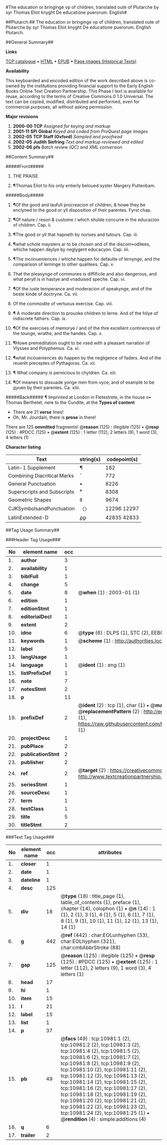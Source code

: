 #The education or bringinge vp of children, translated oute of Plutarche by syr Thomas Eliot knyght De educatione puerorum. English#

##Plutarch.##
The education or bringinge vp of children, translated oute of Plutarche by syr Thomas Eliot knyght
De educatione puerorum. English
Plutarch.

##General Summary##

**Links**

[TCP catalogue](http://www.ota.ox.ac.uk/tcp/)  • 
[HTML](http://tei.it.ox.ac.uk/tcp/Texts-HTML/free/A09/A09790.html)  • 
[EPUB](http://tei.it.ox.ac.uk/tcp/Texts-EPUB/free/A09/A09790.epub) • 
[Page images (Historical Texts)](https://data.historicaltexts.jisc.ac.uk/view?pubId=eebo-99846044e&pageId=eebo-99846044e-10981-1)

**Availability**

This keyboarded and encoded edition of the
	       work described above is co-owned by the institutions
	       providing financial support to the Early English Books
	       Online Text Creation Partnership. This Phase I text is
	       available for reuse, according to the terms of Creative
	       Commons 0 1.0 Universal. The text can be copied,
	       modified, distributed and performed, even for
	       commercial purposes, all without asking permission.

**Major revisions**

1. __2000-00__ __TCP__ *Assigned for keying and markup*
1. __2001-11__ __SPi Global__ *Keyed and coded from ProQuest page images*
1. __2002-05__ __TCP Staff (Oxford)__ *Sampled and proofread*
1. __2002-05__ __Judith Siefring__ *Text and markup reviewed and edited*
1. __2002-06__ __pfs__ *Batch review (QC) and XML conversion*

##Content Summary##

#####Front#####

1. THE PRAISE

1. ¶Thomas Eliot to his only entierly beloued syster Margery Puttenbam.

#####Body#####

1. ¶Of the good and laufull procreacion of children, & howe they be enclyned to the good or yll disposition of their parentes. Fyrst chap.

1. ¶Of nature / reson & custome / which shulde concurre in the educacion of children. Cap. ii.

1. ¶The good or yll that hapneth by norises and tutours. Cap. iii.

1. ¶what schole maysters ar to be chosen and of the discom•oditees, whiche happen daylye by neglygent educacyon. Cap. iiii.

1. ¶The inconueniences / whiche happen for defaulte of lernynge, and the comparison of lerninge to other qualitees. Cap. v.

1. That the pleasynge of communes is diffificile and also dangerous, and what peryll is in hastye and vnaduised speche. Cap. vi.

1. ¶Of the iuste temperance and moderacion of speakynge, and of the beste kinde of doctryne. Ca. vii.

1. Of the commodite of vertuous exercise. Cap. viii.

1. ¶ A moderate direction to prouoke children to lerne. And of the folye of indiscrete fathers. Cap. ix.

1. ¶Of the exercises of memorye / and of the thre excellent continences of the tounge, wrathe, and the handes. Cap. x.

1. ¶Howe premeditation ought to be vsed with a pleasant narration of Vlysses and Polyphemus. Ca. xi.

1. ¶what incōueniences do happen by the negligence of faders. And of the reuerēt preceptes of Pythagoras. Ca. xii.

1. ¶ What company is pernicious to chyldren. Ca. xiii.

1. ¶Of meanes to dissuade yonge men from vyce, and of example to be gyuen by their parentes. Ca. xiiii.

#####Back#####
¶ Imprinted at London in Fletestrete, in the house o• Thomas Berthelet, nere to the Cundite, at the 
**Types of content**

  * There are 21 **verse** lines!
  * Oh, Mr. Jourdain, there is **prose** in there!

There are 125 **ommitted** fragments! 
 @__reason__ (125) : illegible (125)  •  @__resp__ (125) : #PDCC (125)  •  @__extent__ (125) : 1 letter (112), 2 letters (9), 1 word (3), 4 letters (1)

**Character listing**


|Text|string(s)|codepoint(s)|
|---|---|---|
|Latin-1 Supplement|¶|182|
|Combining             Diacritical Marks|̄|772|
|General Punctuation|•|8226|
|Superscripts             and Subscripts|⁴|8308|
|Geometric Shapes|◊|9674|
|CJKSymbolsandPunctuation|〈〉|12296 12297|
|LatinExtended-D|ꝓꝑ|42835 42833|

##Tag Usage Summary##

###Header Tag Usage###

|No|element name|occ|attributes|
|---|---|---|---|
|1.|__author__|3||
|2.|__availability__|1||
|3.|__biblFull__|1||
|4.|__change__|5||
|5.|__date__|8| @__when__ (1) : 2003-01 (1)|
|6.|__edition__|1||
|7.|__editionStmt__|1||
|8.|__editorialDecl__|1||
|9.|__extent__|2||
|10.|__idno__|6| @__type__ (6) : DLPS (1), STC (2), EEBO-CITATION (1), PROQUEST (1), VID (1)|
|11.|__keywords__|1| @__scheme__ (1) : http://authorities.loc.gov/ (1)|
|12.|__label__|5||
|13.|__langUsage__|1||
|14.|__language__|1| @__ident__ (1) : eng (1)|
|15.|__listPrefixDef__|1||
|16.|__note__|7||
|17.|__notesStmt__|2||
|18.|__p__|11||
|19.|__prefixDef__|2| @__ident__ (2) : tcp (1), char (1)  •  @__matchPattern__ (2) : ([0-9\-]+):([0-9IVX]+) (1), (.+) (1)  •  @__replacementPattern__ (2) : http://eebo.chadwyck.com/downloadtiff?vid=$1&page=$2 (1), https://raw.githubusercontent.com/textcreationpartnership/Texts/master/tcpchars.xml#$1 (1)|
|20.|__projectDesc__|1||
|21.|__pubPlace__|2||
|22.|__publicationStmt__|2||
|23.|__publisher__|2||
|24.|__ref__|2| @__target__ (2) : https://creativecommons.org/publicdomain/zero/1.0/ (1), http://www.textcreationpartnership.org/docs/. (1)|
|25.|__seriesStmt__|1||
|26.|__sourceDesc__|1||
|27.|__term__|1||
|28.|__textClass__|1||
|29.|__title__|5||
|30.|__titleStmt__|2||


###Text Tag Usage###

|No|element name|occ|attributes|
|---|---|---|---|
|1.|__closer__|1||
|2.|__date__|1||
|3.|__dateline__|1||
|4.|__desc__|125||
|5.|__div__|18| @__type__ (18) : title_page (1), table_of_contents (1), preface (1), chapter (14), colophon (1)  •  @__n__ (14) : 1 (1), 2 (1), 3 (1), 4 (1), 5 (1), 6 (1), 7 (1), 8 (1), 9 (1), 10 (1), 11 (1), 12 (1), 13 (1), 14 (1)|
|6.|__g__|442| @__ref__ (442) : char:EOLunhyphen (33), char:EOLhyphen (321), char:cmbAbbrStroke (88)|
|7.|__gap__|125| @__reason__ (125) : illegible (125)  •  @__resp__ (125) : #PDCC (125)  •  @__extent__ (125) : 1 letter (112), 2 letters (9), 1 word (3), 4 letters (1)|
|8.|__head__|17||
|9.|__hi__|1||
|10.|__item__|15||
|11.|__l__|21||
|12.|__label__|15||
|13.|__list__|1||
|14.|__p__|37||
|15.|__pb__|49| @__facs__ (49) : tcp:10981:1 (2), tcp:10981:2 (2), tcp:10981:3 (2), tcp:10981:4 (2), tcp:10981:5 (2), tcp:10981:6 (2), tcp:10981:7 (2), tcp:10981:8 (2), tcp:10981:9 (2), tcp:10981:10 (2), tcp:10981:11 (2), tcp:10981:12 (2), tcp:10981:13 (2), tcp:10981:14 (2), tcp:10981:15 (2), tcp:10981:16 (2), tcp:10981:17 (2), tcp:10981:18 (2), tcp:10981:19 (2), tcp:10981:20 (2), tcp:10981:21 (2), tcp:10981:22 (2), tcp:10981:23 (2), tcp:10981:24 (2), tcp:10981:25 (1)  •  @__rendition__ (4) : simple:additions (4)|
|16.|__q__|6||
|17.|__trailer__|2||
